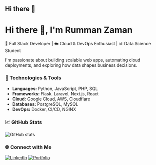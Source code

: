 ## Hi there 👋

<!--
**rummanz/rummanz** is a ✨ _special_ ✨ repository because its `README.md` (this file) appears on your GitHub profile.

Here are some ideas to get you started:

- 🔭 I’m currently working on ...
- 🌱 I’m currently learning ...
- 👯 I’m looking to collaborate on ...
- 🤔 I’m looking for help with ...
- 💬 Ask me about ...
- 📫 How to reach me: ...
- 😄 Pronouns: ...
- ⚡ Fun fact: ...
-->

# Hi there 👋, I'm Rumman Zaman

🚀 Full Stack Developer | ☁️ Cloud & DevOps Enthusiast | 📊 Data Science Student  

I'm passionate about building scalable web apps, automating cloud deployments, and exploring how data shapes business decisions.  

### 🔧 Technologies & Tools
- **Languages:** Python, JavaScript, PHP, SQL  
- **Frameworks:** Flask, Laravel, Next.js, React  
- **Cloud:** Google Cloud, AWS, Cloudflare  
- **Databases:** PostgreSQL, MySQL  
- **DevOps:** Docker, CI/CD, NGINX  

### 📈 GitHub Stats
![GitHub stats](https://github-readme-stats.vercel.app/api?username=rummanz&show_icons=true&theme=radical)

### 🌐 Connect with Me
[![LinkedIn](https://img.shields.io/badge/LinkedIn-0077B5?logo=linkedin&logoColor=white)](YOUR_LINKEDIN_URL)
[![Portfolio](https://img.shields.io/badge/Portfolio-000?logo=vercel&logoColor=white)](YOUR_PORTFOLIO_URL)
